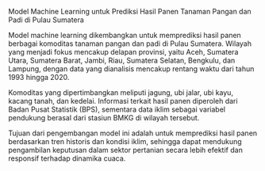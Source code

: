 Model Machine Learning untuk Prediksi Hasil Panen Tanaman Pangan dan Padi di Pulau Sumatera

Model machine learning dikembangkan untuk memprediksi hasil panen berbagai komoditas tanaman pangan dan padi di Pulau Sumatera. Wilayah yang menjadi fokus mencakup delapan provinsi, yaitu Aceh, Sumatera Utara, Sumatera Barat, Jambi, Riau, Sumatera Selatan, Bengkulu, dan Lampung, dengan data yang dianalisis mencakup rentang waktu dari tahun 1993 hingga 2020.

Komoditas yang dipertimbangkan meliputi jagung, ubi jalar, ubi kayu, kacang tanah, dan kedelai. Informasi terkait hasil panen diperoleh dari Badan Pusat Statistik (BPS), sementara data iklim sebagai variabel pendukung berasal dari stasiun BMKG di wilayah tersebut.

Tujuan dari pengembangan model ini adalah untuk memprediksi hasil panen berdasarkan tren historis dan kondisi iklim, sehingga dapat mendukung pengambilan keputusan dalam sektor pertanian secara lebih efektif dan responsif terhadap dinamika cuaca.

